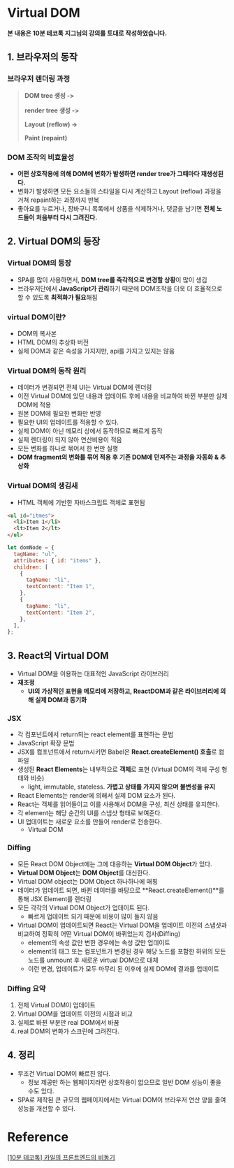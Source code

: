# Virtual DOM

**본 내용은 10분 테코톡 지그님의 강의를 토대로 작성하였습니다.**



## 1. 브라우저의 동작

### 브라우저 렌더링 과정

> **DOM tree 생성 ->**
>
> **render tree 생성 ->**
>
> **Layout (reflow) ->**
>
> **Paint (repaint)**



### DOM 조작의 비효율성

* **어떤 상호작용에 의해 DOM에 변화가 발생하면 render tree가 그때마다 재생성된다.**
* 변화가 발생하면 모든 요소들의 스타일을 다시 계산하고 Layout (reflow) 과정을 거쳐 repaint하는 과정까지 반복
* 좋아요를 누르거나, 장바구니 목록에서 상품을 삭제하거나, 댓글을 남기면 **전체 노드들이 처음부터 다시 그려진다.**



## 2. Virtual DOM의 등장

### Virtual DOM의 등장

* SPA를 많이 사용하면서, **DOM tree를 즉각적으로 변경할 상황**이 많이 생김
* 브라우저단에서 **JavaScript가 관리**하기 때문에 DOM조작을 더욱 더 효율적으로 할 수 있도록 **최적화가 필요**해짐



### virtual DOM이란?

* DOM의 복사본
* HTML DOM의 추상화 버전
* 실제 DOM과 같은 속성을 가지지만, api를 가지고 있지는 않음



### Virtual DOM의 동작 원리

* 데이터가 변경되면 전체 UI는 Virtual DOM에 렌더링
* 이전 Virtual DOM에 있던 내용과 업데이트 후에 내용을 비교하여 바뀐 부분만 실제 DOM에 적용
* 원본 DOM에 필요한 변화만 반영
* 필요한 UI의 업데이트를 적용할 수 있다.
* 실제 DOM이 아닌 메모리 상에서 동작하므로 빠르게 동작
* 실제 렌더링이 되지 않아 연산비용이 적음
* 모든 변화를 하나로 묶어서 한 번만 실행
* **DOM fragment의 변화를 묶어 적용 후 기존 DOM에 던져주는 과정을 자동화 & 추상화**



### Virtual DOM의 생김새

* HTML 객체에 기반한 자바스크립트 객체로 표현됨

```HTML
<ul id="itmes">
  <li>Item 1</li>
  <lt>Item 2</lt>
</ul>
```

```JavaScript
let domNode = {
  tagName: "ul",
  attributes: { id: "items" },
  children: [
    {
      tagName: "li",
      textContent: "Item 1",
    },
    {
      tagName: "li",
      textContent: "Item 2",
    },
  ],
};
```





## 3. React의 Virtual DOM

* Virtual DOM을 이용하는 대표적인 JavaScript 라이브러리
* **재조정**
  * **UI의 가상적인 표현을 메모리에 저장하고, ReactDOM과 같은 라이브러리에 의해 실제 DOM과 동기화**



### JSX

* 각 컴포넌트에서 return되는 react element를 표현하는 문법
* JavaScript 확장 문법
* JSX를 컴포넌트에서 return시키면 Babel은 **React.createElement() 호출**로 컴파일
* 생성된 **React Elements**는 내부적으로 **객체**로 표현 (Virtual DOM의 객체 구성 형태와 비슷)
  * light, immutable, stateless. **가볍고 상태를 가지지 않으며 불변성을 유지**
* React Elements는 render에 의해서 실제 DOM 요소가 된다.
* React는 객체를 읽어들이고 이를 사용해서 DOM을 구성, 최신 상태를 유지한다.
* 각 element는 해당 순간의 UI를 스냅샷 형태로 보여준다.
* UI 업데이트는 새로운 요소를 만들어 render로 전송한다.
  * Virtual DOM



### Diffing

* 모든 React DOM Object에는 그에 대응하는 **Virtual DOM Object**가 있다.
* **Virtual DOM Object**는 **DOM Object**를 대신한다.
* Virtual DOM object는 DOM Object 하나하나에 매핑
* 데이터가 업데이트 되면, 바뀐 데이터를 바탕으로 **React.createElement()**를 통해 JSX Element를 렌더링
* 모든 각각의 Virtual DOM Object가 업데이트 된다.
  * 빠르게 업데이트 되기 때문에 비용이 많이 들지 않음
* Virtual DOM이 업데이트되면 React는 Virtual DOM을 업데이트 이전의 스냅샷과 비교하여 정확히 어떤 Virtual DOM이 바뀌었는지 검사(Diffing)
  * element의 속성 값만 변한 경우에는 속성 값만 업데이트
  * element의 태그 또는 컴포넌트가 변경된 경우 해당 노드를 포함한 하위의 모든 노드를 unmount 후 새로운 virtual DOM으로 대체
  * 이런 변경, 업데이트가 모두 마무리 된 이후에 실제 DOM에 결과를 업데이트



### Diffing 요약

1. 전제 Virtual DOM이 업데이트
2. Virtual DOM을 업데이트 이전의 시점과 비교
3. 실제로 바뀐 부분만 real DOM에서 바꿈
4. real DOM의 변화가 스크린에 그려진다.



## 4. 정리

* 무조건 Virtual DOM이 빠르진 않다.
  * 정보 제공만 하는 웹페이지라면 상호작용이 없으므로 일반 DOM 성능이 좋을 수도 있다.
* SPA로 제작된 큰 규모의 웹페이지에서는 Virtual DOM이 브라우저 연산 양을 줄여 성능을 개선할 수 있다.

# Reference

[[10분 테코톡] 카일의 프론트엔드의 비동기](https://www.youtube.com/watch?v=PN_WmsgbQCo&list=PLgXGHBqgT2TvpJ_p9L_yZKPifgdBOzdVH&index=13)

​	